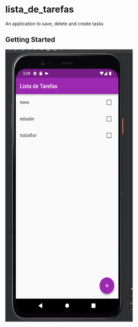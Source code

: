 # lista_de_tarefas

An application to save, delete and create tasks

## Getting Started

<p> 
<img align="center" width="400" height="850" src="https://raw.githubusercontent.com/alexander-brandao/ListaDeTarefas/main/lib/images/app.png"
</p>
